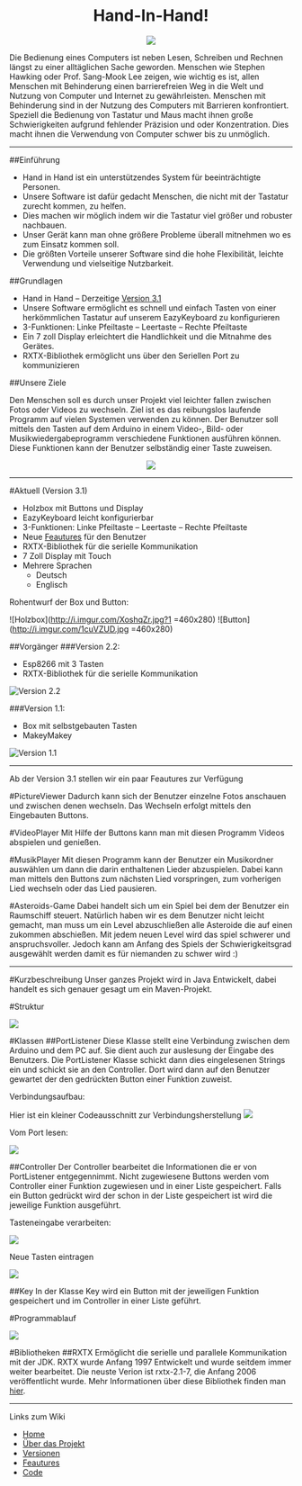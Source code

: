 
<h1 align="center">
Hand-In-Hand!
</h1>

<p align="center"><img src="http://i.imgur.com/j1xdPfO.jpg?1"></p>


Die Bedienung eines Computers ist neben Lesen, Schreiben und Rechnen längst zu einer alltäglichen Sache geworden. Menschen wie Stephen Hawking oder Prof. Sang-Mook Lee zeigen, wie wichtig es ist, allen Menschen mit Behinderung einen barrierefreien Weg in die Welt und Nutzung von Computer und Internet zu gewährleisten. Menschen mit Behinderung sind in der Nutzung des Computers mit Barrieren konfrontiert. Speziell die Bedienung von Tastatur und Maus macht ihnen große Schwierigkeiten aufgrund fehlender Präzision und oder Konzentration. Dies macht ihnen die Verwendung von Computer schwer bis zu unmöglich.

***

##Einführung

* Hand in Hand ist ein unterstützendes System für beeinträchtigte Personen.
* Unsere Software ist dafür gedacht Menschen, die nicht mit der Tastatur zurecht kommen, zu helfen.
* Dies machen wir möglich indem wir die Tastatur viel größer und robuster nachbauen.
* Unser Gerät kann man ohne größere Probleme überall mitnehmen wo es zum Einsatz kommen soll.
* Die größten Vorteile unserer Software sind die hohe Flexibilität, leichte Verwendung und vielseitige Nutzbarkeit.

##Grundlagen

* Hand in Hand – Derzeitige [Version 3.1](https://github.com/htl-leonding/2016_3CHIF_hand-in-hand/wiki/Versionen#version-31)
* Unsere Software ermöglicht es schnell und einfach Tasten von einer herkömmlichen Tastatur auf unserem EazyKeyboard zu konfigurieren
* 3-Funktionen: Linke Pfeiltaste – Leertaste – Rechte Pfeiltaste
* Ein 7 zoll Display erleichtert die Handlichkeit und die Mitnahme des Gerätes.
* RXTX-Bibliothek ermöglicht uns über den Seriellen Port zu kommunizieren

##Unsere Ziele

Den Menschen soll es durch unser Projekt viel leichter fallen zwischen Fotos oder Videos zu wechseln. Ziel ist es das reibungslos laufende Programm auf vielen Systemen verwenden zu können. Der Benutzer soll mittels den Tasten auf dem Arduino in einem Video-, Bild- oder Musikwiedergabeprogramm verschiedene Funktionen ausführen können. Diese Funktionen kann der Benutzer selbständig einer Taste zuweisen.

<p align="center">
   <img src ="http://i.imgur.com/1X0g6uJ.png">
</p>

***

#Aktuell (Version 3.1)

* Holzbox mit Buttons und Display
* EazyKeyboard leicht konfigurierbar
* 3-Funktionen: Linke Pfeiltaste – Leertaste – Rechte Pfeiltaste
* Neue [Feautures](https://github.com/htl-leonding/2016_3CHIF_hand-in-hand/wiki/Feautures) für den Benutzer
* RXTX-Bibliothek für die serielle Kommunikation
* 7 Zoll Display mit Touch
* Mehrere Sprachen
  * Deutsch
  * Englisch

Rohentwurf der Box und Button:                

![Holzbox](http://i.imgur.com/XoshqZr.jpg?1 =460x280)
![Button](http://i.imgur.com/1cuVZUD.jpg =460x280)

##Vorgänger
###Version 2.2:
* Esp8266 mit 3 Tasten
* RXTX-Bibliothek für die serielle Kommunikation

![Version 2.2](http://i.imgur.com/WXepJFD.png?1)

###Version 1.1:
* Box mit selbstgebauten Tasten
* MakeyMakey

![Version 1.1](http://i.imgur.com/5S9Tcvp.png)

***

Ab der Version 3.1 stellen wir ein paar Feautures zur Verfügung

#PictureViewer
Dadurch kann sich der Benutzer einzelne Fotos anschauen und zwischen denen wechseln. Das Wechseln erfolgt mittels den Eingebauten Buttons.

#VideoPlayer
Mit Hilfe der Buttons kann man mit diesen Programm Videos abspielen und genießen.

#MusikPlayer
Mit diesen Programm kann der Benutzer ein Musikordner auswählen um dann die darin enthaltenen Lieder abzuspielen. Dabei kann man mittels den Buttons zum nächsten Lied vorspringen, zum vorherigen Lied wechseln oder das Lied pausieren.

#Asteroids-Game
Dabei handelt sich um ein Spiel bei dem der Benutzer ein Raumschiff steuert. Natürlich haben wir es dem Benutzer nicht leicht gemacht, man muss um ein Level abzuschließen alle Asteroide die auf einen zukommen abschießen. Mit jedem neuen Level wird das spiel schwerer und anspruchsvoller. Jedoch kann am Anfang des Spiels der Schwierigkeitsgrad ausgewählt werden damit es für niemanden zu schwer wird :)

***

#Kurzbeschreibung
Unser ganzes Projekt wird in Java Entwickelt, dabei handelt es sich genauer gesagt um ein Maven-Projekt.

#Struktur
<p allign="center">
    <img src="http://i.imgur.com/TW2wX0S.png">
</p>

#Klassen
##PortListener
Diese Klasse stellt eine Verbindung zwischen dem Arduino und dem PC auf. Sie dient auch zur auslesung der Eingabe des Benutzers. Die PortListener Klasse schickt dann dies eingelesenen Strings ein und schickt sie an den Controller. Dort wird dann auf den Benutzer gewartet der den gedrückten Button einer Funktion zuweist.

Verbindungsaufbau:
<p allign="center">
Hier ist ein kleiner Codeausschnitt zur Verbindungsherstellung
    <img src="http://i.imgur.com/jSB278J.png">
</p>

Vom Port lesen:
<p allign="center">
    <img src="http://i.imgur.com/iJcw0QZ.png">
</p>

##Controller
Der Controller bearbeitet die Informationen die er von PortListener entgegennimmt. Nicht zugewiesene Buttons werden vom Controller einer Funktion zugewiesen und in einer Liste gespeichert. Falls ein Button gedrückt wird der schon in der Liste gespeichert ist wird die jeweilige Funktion ausgeführt.

Tasteneingabe verarbeiten:
<p allign="center">
    <img src="http://i.imgur.com/TrKQRvk.png">
</p>

Neue Tasten eintragen
<p allign="center">
    <img src="http://i.imgur.com/m02sirj.png">
</p>

##Key
In der Klasse Key wird ein Button mit der jeweiligen Funktion gespeichert und im Controller in einer Liste geführt.

#Programmablauf
<p allign="center">
    <img src="http://i.imgur.com/FPD4HOS.png">
</p>

#Bibliotheken
##RXTX
Ermöglicht die serielle und parallele Kommunikation mit der JDK. RXTX wurde Anfang 1997 Entwickelt und wurde seitdem immer weiter bearbeitet. Die neuste Verion ist rxtx-2.1-7, die Anfang 2006 veröffentlicht wurde. Mehr Informationen über diese Bibliothek finden man [hier](http://users.frii.com/jarvi/rxtx/index.html).

***
Links zum Wiki
* [Home](https://github.com/htl-leonding/2016_3CHIF_hand-in-hand/wiki/Home)
* [Über das Projekt](https://github.com/htl-leonding/2016_3CHIF_hand-in-hand/wiki/%C3%9Cber-das-Projekt)
* [Versionen](https://github.com/htl-leonding/2016_3CHIF_hand-in-hand/wiki/Versionen)
* [Feautures](https://github.com/htl-leonding/2016_3CHIF_hand-in-hand/wiki/Feautures)
* [Code](https://github.com/htl-leonding/2016_3CHIF_hand-in-hand/wiki/Code)

